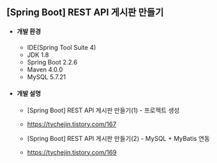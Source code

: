 ## [Spring Boot] REST API 게시판 만들기
- #### 개발 환경
  - IDE(Spring Tool Suite 4) 
  - JDK 1.8
  - Spring Boot 2.2.6
  - Maven 4.0.0
  - MySQL 5.7.21

- #### 개발 설명
  - [Spring Boot] REST API 게시판 만들기(1) - 프로젝트 생성
  - https://tychejin.tistory.com/167
  
  - [Spring Boot] REST API 게시판 만들기(2) - MySQL + MyBatis 연동
  - https://tychejin.tistory.com/169
